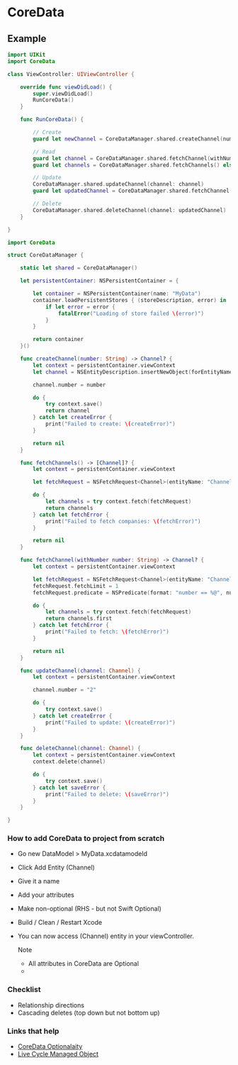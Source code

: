 # CoreData

## Example

```swift
import UIKit
import CoreData

class ViewController: UIViewController {

    override func viewDidLoad() {
        super.viewDidLoad()
        RunCoreData()
    }

    func RunCoreData() {

        // Create
        guard let newChannel = CoreDataManager.shared.createChannel(number: "1") else { return }

        // Read
        guard let channel = CoreDataManager.shared.fetchChannel(withNumber: "1") else { return }
        guard let channels = CoreDataManager.shared.fetchChannels() else { return }

        // Update
        CoreDataManager.shared.updateChannel(channel: channel)
        guard let updatedChannel = CoreDataManager.shared.fetchChannel(withNumber: "2") else { return }

        // Delete
        CoreDataManager.shared.deleteChannel(channel: updatedChannel)
    }

}
```

```swift
import CoreData

struct CoreDataManager {

    static let shared = CoreDataManager()

    let persistentContainer: NSPersistentContainer = {

        let container = NSPersistentContainer(name: "MyData")
        container.loadPersistentStores { (storeDescription, error) in
            if let error = error {
                fatalError("Loading of store failed \(error)")
            }
        }

        return container
    }()

    func createChannel(number: String) -> Channel? {
        let context = persistentContainer.viewContext
        let channel = NSEntityDescription.insertNewObject(forEntityName: "Channel", into: context) as! Channel

        channel.number = number

        do {
            try context.save()
            return channel
        } catch let createError {
            print("Failed to create: \(createError)")
        }

        return nil
    }

    func fetchChannels() -> [Channel]? {
        let context = persistentContainer.viewContext

        let fetchRequest = NSFetchRequest<Channel>(entityName: "Channel")

        do {
            let channels = try context.fetch(fetchRequest)
            return channels
        } catch let fetchError {
            print("Failed to fetch companies: \(fetchError)")
        }

        return nil
    }

    func fetchChannel(withNumber number: String) -> Channel? {
        let context = persistentContainer.viewContext

        let fetchRequest = NSFetchRequest<Channel>(entityName: "Channel")
        fetchRequest.fetchLimit = 1
        fetchRequest.predicate = NSPredicate(format: "number == %@", number)

        do {
            let channels = try context.fetch(fetchRequest)
            return channels.first
        } catch let fetchError {
            print("Failed to fetch: \(fetchError)")
        }

        return nil
    }

    func updateChannel(channel: Channel) {
        let context = persistentContainer.viewContext

        channel.number = "2"

        do {
            try context.save()
        } catch let createError {
            print("Failed to update: \(createError)")
        }
    }

    func deleteChannel(channel: Channel) {
        let context = persistentContainer.viewContext
        context.delete(channel)

        do {
            try context.save()
        } catch let saveError {
            print("Failed to delete: \(saveError)")
        }
    }

}
```

### How to add CoreData to project from scratch

- Go new DataModel > MyData.xcdatamodeld
- Click Add Entity (Channel)
- Give it a name
- Add your attributes
- Make non-optional (RHS - but not Swift Optional)
- Build / Clean / Restart Xcode
- You can now access (Channel) entity in your viewController.

    Note
     - All attributes in CoreData are Optional
     - 


### Checklist

- Relationship directions
- Cascading deletes (top down but not bottom up)

### Links that help

- [CoreData Optionalaity](https://developer.apple.com/documentation/coredata/modeling_data/configuring_attributes?language=objc)
- [Live Cycle Managed Object](https://developer.apple.com/library/archive/documentation/Cocoa/Conceptual/CoreData/LifeofaManagedObject.html)
